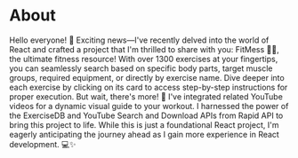 

# About
Hello everyone! 🚀 Exciting news—I've recently delved into the world of React and crafted a project that I'm thrilled to share with you: FitMess 🏋️‍♂️, the ultimate fitness resource! With over 1300 exercises at your fingertips, you can seamlessly search based on specific body parts, target muscle groups, required equipment, or directly by exercise name. Dive deeper into each exercise by clicking on its card to access step-by-step instructions for proper execution. But wait, there's more! 🌟 I've integrated related YouTube videos for a dynamic visual guide to your workout. I harnessed the power of the ExerciseDB and YouTube Search and Download APIs from Rapid API to bring this project to life. While this is just a foundational React project, I'm eagerly anticipating the journey ahead as I gain more experience in React development. 💻✨

